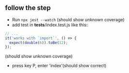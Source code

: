 ## follow the step

* Run `npx jest --watch` (should show unknown coverage)
* add test in ____tests____/index.test.js like this:

```js
// ...
it('works with `import`', () => {
  expect(double(6)).toBe(12);
});
```

 (should show unknown coverage)

* press key P, enter 'index'(should show correct)
